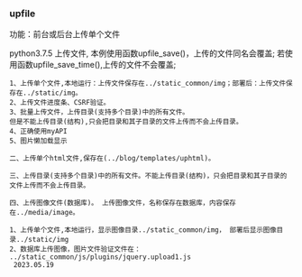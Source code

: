 ### upfile 
功能：前台或后台上传单个文件

python3.7.5
上传文件, 本例使用函数upfile_save()，上传的文件同名会覆盖; 
若使用函数upfile_save_time(),上传的文件不会覆盖;                        

```
1、上传单个文件,本地运行：上传文件保存在../static_common/img；部署后：上传文件保存在../static/img。
2、上传文件进度条、CSRF验证。     
3、批量上传文件，上传目录(支持多个目录)中的所有文件。
但是不能上传目录(结构),只会把目录和其子目录的文件上传而不会上传目录。      
4、正确使用myAPI
5、图片懒加载显示     

二、上传单个html文件,保存在(../blog/templates/uphtml)。

三、上传目录(支持多个目录)中的所有文件。不能上传目录(结构)，只会把目录和其子目录的文件上传而不会上传目录。

四、上传图像文件(数据库)。 上传图像文件，名称保存在数据库，内容保存在../media/image。 
```


```
1、上传单个文件,本地运行，显示图像目录../static_common/img， 部署后显示图像目录../static/img
2、数据库上传图像，图片文件验证文件在： ../static_common/js/plugins/jquery.upload1.js
 2023.05.19 
```
